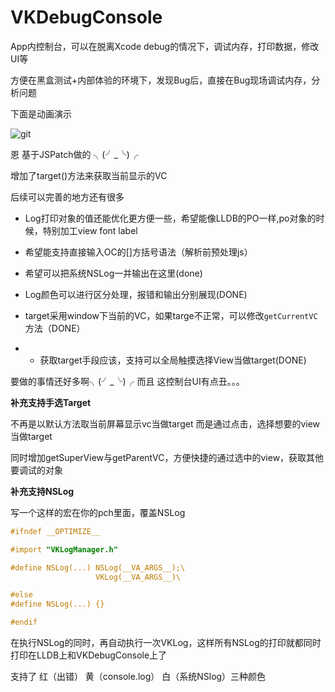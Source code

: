# VKDebugConsole

App内控制台，可以在脱离Xcode debug的情况下，调试内存，打印数据，修改UI等

方便在黑盒测试+内部体验的环境下，发现Bug后，直接在Bug现场调试内存，分析问题

下面是动画演示

![git](http://ww3.sinaimg.cn/mw690/678c3e91jw1f446h4dso0g20ao0j8jxi.gif)


恩 基于JSPatch做的 ╮(╯_╰)╭

增加了target()方法来获取当前显示的VC

后续可以完善的地方还有很多


- Log打印对象的值还能优化更方便一些，希望能像LLDB的PO一样,po对象的时候，特别加工view font label 
- 希望能支持直接输入OC的[]方括号语法（解析前预处理js）


- 希望可以把系统NSLog一并输出在这里(done)
- Log颜色可以进行区分处理，报错和输出分别展现(DONE)
- target采用window下当前的VC，如果targe不正常，可以修改`getCurrentVC`方法（DONE）
- - 获取target手段应该，支持可以全局触摸选择View当做target(DONE)



要做的事情还好多啊╮(╯_╰)╭
而且 这控制台UI有点丑。。。

__补充支持手选Target__

不再是以默认方法取当前屏幕显示vc当做target
而是通过点击，选择想要的view当做target

同时增加getSuperView与getParentVC，方便快捷的通过选中的view，获取其他要调试的对象


__补充支持NSLog__

写一个这样的宏在你的pch里面，覆盖NSLog

```objectivec
#ifndef __OPTIMIZE__

#import "VKLogManager.h"

#define NSLog(...) NSLog(__VA_ARGS__);\
                   VKLog(__VA_ARGS__)\

#else
#define NSLog(...) {}

#endif
```

在执行NSLog的同时，再自动执行一次VKLog，这样所有NSLog的打印就都同时打印在LLDB上和VKDebugConsole上了

支持了 红（出错） 黄（console.log） 白（系统NSlog）三种颜色